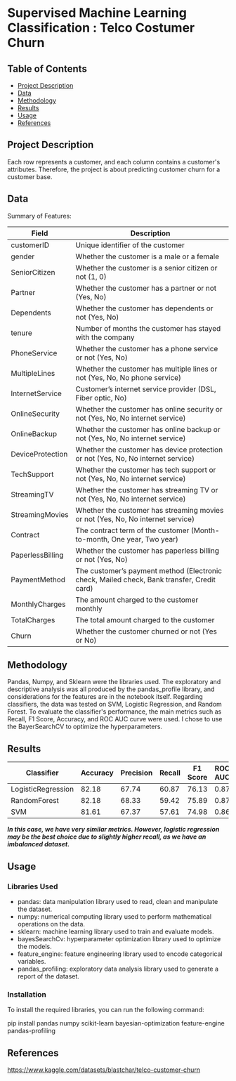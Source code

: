 
# Supervised Machine Learning Classification : Telco Costumer Churn

## Table of Contents

- [Project Description](#project-description)
- [Data](#data)
- [Methodology](#methodology)
- [Results](#results)
- [Usage](#usage)
- [References](#references)

## Project Description

Each row represents a customer, and each column contains a customer's attributes. Therefore, the project is about predicting customer churn for a customer base.

## Data

Summary of Features:

| Field            | Description                                                                                  |
|------------------|----------------------------------------------------------------------------------------------|
| customerID       | Unique identifier of the customer                                                            |
| gender           | Whether the customer is a male or a female                                                   |
| SeniorCitizen    | Whether the customer is a senior citizen or not (1, 0)                                        |
| Partner          | Whether the customer has a partner or not (Yes, No)                                           |
| Dependents       | Whether the customer has dependents or not (Yes, No)                                          |
| tenure           | Number of months the customer has stayed with the company                                     |
| PhoneService     | Whether the customer has a phone service or not (Yes, No)                                     |
| MultipleLines    | Whether the customer has multiple lines or not (Yes, No, No phone service)                     |
| InternetService  | Customer’s internet service provider (DSL, Fiber optic, No)                                   |
| OnlineSecurity   | Whether the customer has online security or not (Yes, No, No internet service)                |
| OnlineBackup     | Whether the customer has online backup or not (Yes, No, No internet service)                  |
| DeviceProtection | Whether the customer has device protection or not (Yes, No, No internet service)              |
| TechSupport      | Whether the customer has tech support or not (Yes, No, No internet service)                   |
| StreamingTV      | Whether the customer has streaming TV or not (Yes, No, No internet service)                   |
| StreamingMovies  | Whether the customer has streaming movies or not (Yes, No, No internet service)               |
| Contract         | The contract term of the customer (Month-to-month, One year, Two year)                         |
| PaperlessBilling | Whether the customer has paperless billing or not (Yes, No)                                   |
| PaymentMethod    | The customer’s payment method (Electronic check, Mailed check, Bank transfer, Credit card)    |
| MonthlyCharges   | The amount charged to the customer monthly                                                   |
| TotalCharges     | The total amount charged to the customer                                                      |
| Churn            | Whether the customer churned or not (Yes or No)                                               |


## Methodology

Pandas, Numpy, and Sklearn were the libraries used. The exploratory and descriptive analysis was all produced by the pandas_profile library, and considerations for the features are in the notebook itself. Regarding classifiers, the data was tested on SVM, Logistic Regression, and Random Forest. To evaluate the classifier's performance, the main metrics such as Recall, F1 Score, Accuracy, and ROC AUC curve were used.
I chose to use the BayerSearchCV to optimize the hyperparameters.

## Results

| Classifier         | Accuracy | Precision | Recall | F1 Score | ROC AUC |
|--------------------|----------|-----------|--------|----------|---------|
| LogisticRegression | 82.18    | 67.74     | 60.87  | 76.13    | 0.87    |
| RandomForest       | 82.18    | 68.33     | 59.42  | 75.89    | 0.87    |
| SVM                | 81.61    | 67.37     | 57.61  | 74.98    | 0.86    |


***In this case, we have very similar metrics. However, logistic regression may be the best choice due to slightly higher recall, as we have an imbalanced dataset.***

## Usage

### Libraries Used
- pandas: data manipulation library used to read, clean and manipulate the dataset.
- numpy: numerical computing library used to perform mathematical operations on the data.
- sklearn: machine learning library used to train and evaluate models.
- bayesSearchCv: hyperparameter optimization library used to optimize the models.
- feature_engine: feature engineering library used to encode categorical variables.
- pandas_profiling: exploratory data analysis library used to generate a report of the dataset.

### Installation

To install the required libraries, you can run the following command:

pip install pandas numpy scikit-learn bayesian-optimization feature-engine pandas-profiling

## References

https://www.kaggle.com/datasets/blastchar/telco-customer-churn
